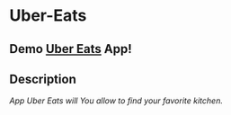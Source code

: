 # Uber-Eats

Demo [Uber Eats](https://ihor92.github.io/Uber-Eats/src/ "Demo") App!
---

Description
-------------------------
*App Uber Eats will  You allow to find your favorite kitchen.*
